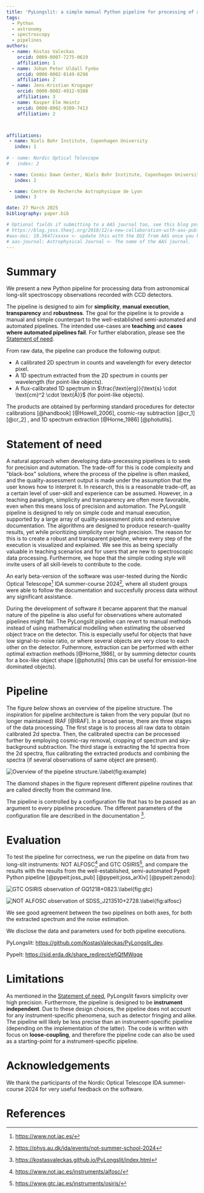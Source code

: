 ```yaml
---
title: 'PyLongslit: a simple manual Python pipeline for processing of astronomical long-slit spectra recorded with CCD detectors'
tags:
  - Python
  - astronomy
  - spectroscopy
  - pipelines
authors:
  - name: Kostas Valeckas
    orcid: 0009-0007-7275-0619
    affiliation: 1
  - name: Johan Peter Uldall Fynbo
    orcid: 0000-0002-8149-8298
    affiliation: 2
  - name: Jens-Kristian Krogager
    orcid: 0000-0002-4912-9388
    affiliation: 3
  - name: Kasper Elm Heintz
    orcid: 0000-0002-9389-7413
    affiliation: 2



affiliations:
 - name: Niels Bohr Institute, Copenhagen University
   index: 1
  
# - name: Nordic Optical Telescope
#   index: 2

 - name: Cosmic Dawn Center, Niels Bohr Institute, Copenhagen University
   index: 2

 - name: Centre de Recherche Astrophysique de Lyon
   index: 3

date: 27 March 2025
bibliography: paper.bib

# Optional fields if submitting to a AAS journal too, see this blog post:
# https://blog.joss.theoj.org/2018/12/a-new-collaboration-with-aas-publishing
#aas-doi: 10.3847/xxxxx <- update this with the DOI from AAS once you know it.
# aas-journal: Astrophysical Journal <- The name of the AAS journal.
---
```


# Summary

We present a new Python pipeline for processing data from astronomical 
long-slit spectroscopy observations recorded with CCD detectors.

The pipeline is designed to aim for **simplicity**, **manual execution**, **transparency** and **robustness**. The goal for the pipeline is to provide a manual and simple counterpart to the 
well-established semi-automated and automated pipelines. The intended use-cases are **teaching** and **cases where 
automated pipelines fail**. For further elaboration,
please see the [Statement of need](#statement-of-need). 

From raw data, the
pipeline can produce the following output:

- A calibrated 2D spectrum in counts and wavelength for every detector pixel.
- A 1D spectrum extracted from the 2D spectrum in counts per wavelength (for point-like objects).
- A flux-calibrated 1D spectrum in $\frac{\text{erg}}{\text{s} \cdot \text{cm}^2 \cdot \text{Å}}$ (for point-like objects).


The products are obtained by performing standard procedures for
detector calibrations [@handbook] [@Howell_2006], cosmic-ray subtraction [@cr_1] [@cr_2]
, and 1D spectrum extraction [@Horne_1986] [@photutils].   

# Statement of need

A natural approach when developing data-precessing pipelines is to seek for precision and automation. The trade-off for this 
is code complexity and "black-box" solutions, where the process of the pipeline is often masked, and 
the quality-assessment output is made under the assumption that the user knows how to interpret it. 
In research, this is a reasonable trade-off, as a certain level of user-skill and experience can be assumed. However, 
in a teaching paradigm, simplicity and transparency are often more favorable, even when this means loss of 
precision and automation. The PyLongslit pipeline is designed to rely on simple code and manual execution,
supported by a large array of quality-assessment plots and extensive documentation. The algorithms are designed to produce research-quality results, yet while prioritizing simplicity over high precision. The reason for this is 
to create a robust and transparent pipeline, where every step of the execution is visualized and explained. We see this as being specially valuable in teaching scenarios and for users that 
are new to spectroscopic data processing. Furthermore, we hope that 
the simple coding style will invite users of all skill-levels to contribute to the code.

An early beta-version of the software was user-tested during the Nordic Optical Telescope[^1] IDA summer-course 
2024[^2], where all student groups were able to follow the documentation and succesfully process data 
without any significant assistance. 

During the development of software it became apparent that the manual nature of the pipeline is 
also useful for observations where automated pipelines might fail. The PyLongslit pipeline can revert to manual methods instead of using mathematical modelling when estimating the observed object trace on the 
detector. This is especially useful for objects
that have low signal-to-noise ratio, or where several objects are very close to each other on the detector. Futhermore, extraction can be performed with either optimal extraction methods [@Horne_1986], 
or by summing detector counts for a box-like object shape [@photutils] (this can be useful 
for emission-line dominated objects).    


[^1]:  https://www.not.iac.es/
[^2]: https://phys.au.dk/ida/events/not-summer-school-2024



# Pipeline

The figure below shows an overview of the pipeline structure. The inspiration for pipeline 
architecture is taken from the very popular (but no longer maintained) IRAF [@IRAF]. In a broad sense, there
are three stages of the data processing. The first stage is to process all raw data 
to obtain calibrated 2d spectra. Then, the calibrated spectra can be processed further 
by employing cosmic-ray removal, cropping of spectrum and sky-background subtraction.
The third stage is extracting the 1d spectra from the 2d spectra, flux calibrating the 
extracted products and combining the spectra (if several observations of same object are present).

![Overview of the pipeline structure.\label{fig:example}](pipeline.png)

The diamond shapes in the figure represent different pipeline routines that 
are called directly from the command line.

The pipeline is controlled by a configuration file that has to be passed as an 
argument to every pipeline procedure. The different parameters of the configuration 
file are described in the documentation [^3].

[^3]: https://kostasvaleckas.github.io/PyLongslit/index.html


# Evaluation

To test the pipeline for correctness, we run the pipeline on data from two long-slit instruments: NOT ALFOSC[^4] and GTC OSIRIS[^5], and compare the results with the results from the well-established, 
semi-automated PypeIt Python pipeline  [@pypeit:joss_pub] [@pypeit:joss_arXiv] [@pypeit:zenodo]:

![GTC OSIRIS observation of GQ1218+0823.\label{fig:gtc}](gtc_comp.png)

![NOT ALFOSC observation of SDSS_J213510+2728.\label{fig:alfosc}](alfosc_comp.png)

We see good agreement between the two pipelines on both axes, 
for both the extracted spectrum and the noise estimation.

We disclose the data and parameters used for both pipeline executions. 

PyLongslit: https://github.com/KostasValeckas/PyLongslit_dev.

PypeIt: https://sid.erda.dk/share_redirect/efiQfMWqqe

# Limitations

As mentioned in the [Statement of need](#statement-of-need), PyLongslit favors
simplicity over high precision. Furthermore, the pipeline is designed to be 
**instrument independent**. Due to these design choices, the pipeline does not account for any instrument-specific phenomena, such as detector fringing and alike. The pipeline will likely be less precise than an instrument-specific pipeline (depending on the implementation of the latter). The code 
is written with focus on **loose-coupling**, and therefore the pipeline code can also be used 
as a starting-point for a instrument-specific pipeline.

[^4]: https://www.not.iac.es/instruments/alfosc/
[^5]: https://www.gtc.iac.es/instruments/osiris/


# Acknowledgements

We thank the participants of the Nordic Optical Telescope IDA summer-course 
2024 for very useful feedback on the software.


# References
